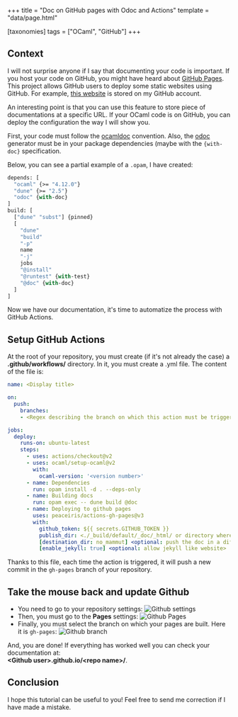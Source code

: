 +++
title = "Doc on GitHub pages with Odoc and Actions"
template = "data/page.html"

[taxonomies]
tags = ["OCaml", "GitHub"]
+++

## Context

I will not surprise anyone if I say that documenting your code is important.
If you host your code on GitHub, you might have heard about [GitHub Pages](https://pages.github.com/).
This project allows GitHub users to deploy some static websites using GitHub.
For example, [this website](maiste.fr) is stored on my GitHub account.

An interesting point is that you can use this feature to store piece of
documentations at a specific URL. If your OCaml code is on GitHub, you can
deploy the configuration the way I will show you.

First, your code must follow the [ocamldoc](https://ocaml.org/manual/ocamldoc.html) convention. Also,
the [odoc](https://opam.ocaml.org/packages/odoc/) generator must be in your package dependencies (maybe with the
`{with-doc}` specification.

Below, you can see a partial example of a `.opam`, I have created:
```ocaml
depends: [
  "ocaml" {>= "4.12.0"}
  "dune" {>= "2.5"}
  "odoc" {with-doc}
]
build: [
  ["dune" "subst"] {pinned}
  [
    "dune"
    "build"
    "-p"
    name
    "-j"
    jobs
    "@install"
    "@runtest" {with-test}
    "@doc" {with-doc}
  ]
]
```

Now we have our documentation, it's time to automatize the process with
GitHub Actions.

## Setup GitHub Actions

At the root of your repository, you must create (if it's not already the case)
a __.github/workflows/__ directory. In it, you must create a <name>.yml file.
The content of the file is:

```yaml
name: <Display title>

on:
  push:
    branches:
    - <Regex describing the branch on which this action must be trigger>

jobs:
  deploy:
    runs-on: ubuntu-latest
    steps:
      - uses: actions/checkout@v2
      - uses: ocaml/setup-ocaml@v2
        with:
          ocaml-version: '<version number>'
      - name: Dependencies
        run: opam install -d . --deps-only
      - name: Building docs
        run: opam exec -- dune build @doc
      - name: Deploying to github pages
        uses: peaceiris/actions-gh-pages@v3
        with:
          github_token: ${{ secrets.GITHUB_TOKEN }}
          publish_dir: <./_build/default/_doc/_html/ or directory where your doc is stored>
          [destination_dir: no_mammut] <optional: push the doc in a different directory>
          [enable_jekyll: true] <optional: allow jekyll like website>
```

Thanks to this file, each time the action is triggered, it will push a new commit in the
`gh-pages` branch of your repository.

## Take the mouse back and update Github

* You need to go to your repository settings:
  ![Github settings](/2021/tuto_odoc/github_1.png)
* Then, you must go to the __Pages__ settings:
  ![Github Pages](/2021/tuto_odoc/github_2.png)
* Finally, you must select the branch on which your pages are built. Here it is
  `gh-pages`:
  ![Github branch](/2021/tuto_odoc/github_3.png)

And, you are done! If everything has worked well you can check your documentation at: <br />
__\<Github user\>.github.io/\<repo name\>/__.

## Conclusion

I hope this tutorial can be useful to you! Feel free to send me correction if
I have made a mistake.

